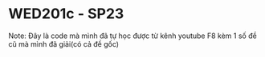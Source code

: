 # WED201c - SP23
Note: Đây là code mà mình đã tự học được từ kênh youtube F8 kèm 1 số đề cũ mà mình đã giải(có cả đề gốc)
